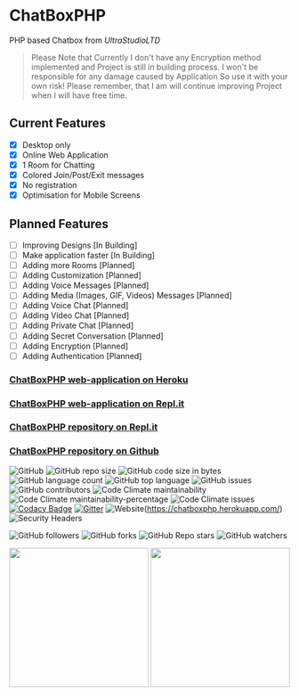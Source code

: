 # ChatBoxPHP

PHP based Chatbox from *UltraStudioLTD*

> Please Note that Currently I don't have any Encryption method implemented and
> Project is still in building process.
> I won't be responsible for any damage caused by Application So use it with your own risk!
> Please remember, that I am will continue improving Project when I will have free time.

## Current Features

  - [x] Desktop only
  - [x] Online Web Application
  - [x] 1 Room for Chatting
  - [x] Colored Join/Post/Exit messages
  - [x] No registration
  - [x] Optimisation for Mobile Screens

## Planned Features

  - [ ] Improving Designs [In Building]
  - [ ] Make application faster [In Building]
  - [ ] Adding more Rooms [Planned]
  - [ ] Adding Customization [Planned]
  - [ ] Adding Voice Messages [Planned]
  - [ ] Adding Media (Images, GIF, Videos) Messages [Planned]
  - [ ] Adding Voice Chat [Planned]
  - [ ] Adding Video Chat [Planned]
  - [ ] Adding Private Chat [Planned]
  - [ ] Adding Secret Conversation [Planned]
  - [ ] Adding Encryption [Planned]
  - [ ] Adding Authentication [Planned]

### [ChatBoxPHP web-application on Heroku](https://chatboxphp.herokuapp.com/)
### [ChatBoxPHP web-application on Repl.it](https://chatboxphp-current.ultrastudioltd.repl.co/)
### [ChatBoxPHP repository on Repl.it](https://repl.it/@UltraStudioLTD/ChatBoxPHP-CURRENT)
### [ChatBoxPHP repository on Github](https://github.com/UltraStudioLTD/ChatBoxPHP.git/)

![GitHub](https://img.shields.io/github/license/UltraStudioLTD/ChatBoxPHP?logo=gnu)
![GitHub repo size](https://img.shields.io/github/repo-size/UltraStudioLTD/ChatBoxPHP?logo=github)
![GitHub code size in bytes](https://img.shields.io/github/languages/code-size/UltraStudioLTD/ChatBoxPHP?logo=github)
![GitHub language count](https://img.shields.io/github/languages/count/UltraStudioLTD/ChatBoxPHP?logo=github)
![GitHub top language](https://img.shields.io/github/languages/top/UltraStudioLTD/ChatBoxPHP?logo=github)
![GitHub issues](https://img.shields.io/github/issues/UltraStudioLTD/ChatBoxPHP?logo=github)
![GitHub contributors](https://img.shields.io/github/contributors/UltraStudioLTD/ChatBoxPHP?logo=github)
![Code Climate maintainability](https://img.shields.io/codeclimate/maintainability/UltraStudioLTD/ChatBoxPHP?logo=code-climate)
![Code Climate maintainability-percentage](https://img.shields.io/codeclimate/maintainability-percentage/UltraStudioLTD/ChatBoxPHP?logo=code-climate)
![Code Climate issues](https://img.shields.io/codeclimate/issues/UltraStudioLTD/ChatBoxPHP?logo=code-climate)
[![Codacy Badge](https://api.codacy.com/project/badge/Grade/c710729615254d2396ef4dfc939ae995)](https://app.codacy.com/gh/UltraStudioLTD/ChatBoxPHP?utm_source=github.com&utm_medium=referral&utm_content=UltraStudioLTD/ChatBoxPHP&utm_campaign=Badge_Grade)
[![Gitter](https://img.shields.io/gitter/room/UltraStudioLTD/ChatBoxPHP?logo=gitter)](https://gitter.im/ChatBoxPHP/community?utm_source=badge&utm_medium=badge&utm_campaign=pr-badge)
![Website](https://img.shields.io/website?down_color=red&down_message=Offline&logo=Heroku&up_color=green&up_message=Online&url=https%3A%2F%2Fchatboxphp.herokuapp.com%2F)(https://chatboxphp.herokuapp.com/)
![Security Headers](https://img.shields.io/security-headers?logo=Heroku&url=https%3A%2F%2Fchatboxphp.herokuapp.com%2F)

![GitHub followers](https://img.shields.io/github/followers/UltraStudioLTD?label=Follow&style=social)
![GitHub forks](https://img.shields.io/github/forks/UltraStudioLTD/ChatBoxPHP?label=Fork&style=social)
![GitHub Repo stars](https://img.shields.io/github/stars/UltraStudioLTD/ChatBoxPHP?style=social)
![GitHub watchers](https://img.shields.io/github/watchers/UltraStudioLTD/ChatBoxPHP?label=Watch&style=social)

<img src="https://www.php.net/images/logos/new-php-logo.svg" width="250"/>
<img src="https://cdn.worldvectorlogo.com/logos/heroku.svg" width="250"/>
